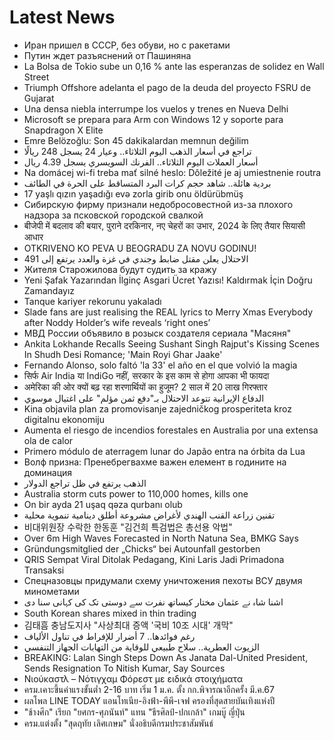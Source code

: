 # Latest News
-  Иран пришел в СССР, без обуви, но с ракетами
-  Путин ждет разъяснений от Пашиняна
-  La Bolsa de Tokio sube un 0,16 % ante las esperanzas de solidez en Wall Street
-  Triumph Offshore adelanta el pago de la deuda del proyecto FSRU de Gujarat
-  Una densa niebla interrumpe los vuelos y trenes en Nueva Delhi
-  Microsoft se prepara para Arm con Windows 12 y soporte para Snapdragon X Elite
-  Emre Belözoğlu: Son 45 dakikalardan memnun değilim
-  تراجع في أسعار الذهب اليوم الثلاثاء.. وعيار 24 يسجل 248 ريالًا
-  أسعار العملات اليوم الثلاثاء.. الفرنك السويسري يسجل 4.39 ريال
-  Na domácej wi-fi treba mať silné heslo: Dôležité je aj umiestnenie routra
-  بردية هائلة.. شاهد حجم كرات البرد المتساقط على الحرة في الطائف
-  17 yaşlı qızın yaşadığı evə zorla girib onu öldürübmüş
-  Сибирскую фирму признали недобросовестной из-за плохого надзора за псковской городской свалкой
-  बीजेपी में बदलाव की बयार, पुराने दरकिनार, नए चेहरों का उभार, 2024 के लिए तैयार सियासी आधार
-  OTKRIVENO KO PEVA U BEOGRADU ZA NOVU GODINU!
-  الاحتلال يعلن مقتل ضابط وجندي في غزة والعدد يرتفع إلى 491
-  Жителя Старожилова будут судить за кражу
-  Yeni Şafak Yazarından İlginç Asgari Ücret Yazısı! Kaldırmak İçin Doğru Zamandayız
-  Tanque kariyer rekorunu yakaladı
-  Slade fans are just realising the REAL lyrics to Merry Xmas Everybody after Noddy Holder’s wife reveals ‘right ones’
-  МВД России объявило в розыск создателя сериала "Масяня"
-  Ankita Lokhande Recalls Seeing Sushant Singh Rajput's Kissing Scenes In Shudh Desi Romance; 'Main Royi Ghar Jaake'
-  Fernando Alonso, solo faltó 'la 33' el año en el que volvió la magia
-  सिर्फ Air India या IndiGo नहीं, सरकार के इस काम से होगा आपका भी फायदा
-  अमेरिका की ओर क्यों बढ़ रहा शरणार्थियों का हुजूम? 2 साल में 20 लाख गिरफ्तार
-  الدفاع الإيرانية تتوعد الاحتلال بـ"دفع ثمن مؤلم" على اغتيال موسوي
-  Kina objavila plan za promovisanje zajedničkog prosperiteta kroz digitalnu ekonomiju
-  Aumenta el riesgo de incendios forestales en Australia por una extensa ola de calor
-  Primero módulo de aterragem lunar do Japão entra na órbita da Lua
-  Волф призна: Пренебрегвахме важен елемент в годините на доминация
-  الذهب يرتفع في ظل تراجع الدولار
-  Australia storm cuts power to 110,000 homes, kills one
-  On bir ayda 21 uşaq qəza qurbanı olub
-  تقنين زراعة القنب الهندي لأغراض مشروعة أطلق دينامية تنموية محلية
-  비대위원장 수락한 한동훈 "김건희 특검법은 총선용 악법"
-  Over 6m High Waves Forecasted in North Natuna Sea, BMKG Says
-  Gründungsmitglied der „Chicks“ bei Autounfall gestorben
-  QRIS Sempat Viral Ditolak Pedagang, Kini Laris Jadi Primadona Transaksi
-  Спецназовцы придумали схему уничтожения пехоты ВСУ двумя минометами
-  اشنا شاہ نے عثمان مختار کیساتھ نفرت سے دوستی تک کی کہانی سنا دی
-  South Korean shares mixed in thin trading
-  김태흠 충남도지사 "사상최대 증액 '국비 10조 시대' 개막"
-  رغم فوائدها.. 7 أضرار للإفراط في تناول الألياف
-  الزيوت العطرية.. سلاح طبيعي للوقاية من التهابات الجهاز التنفسي
-  BREAKING: Lalan Singh Steps Down As Janata Dal-United President, Sends Resignation To Nitish Kumar, Say Sources
-  Νιούκαστλ – Νότιγχαμ Φόρεστ με ειδικά στοιχήματα
-  ครม.เคาะขึ้นค่าแรงขั้นต่ำ 2-16 บาท เริ่ม​ 1 ม.ค. ตั้ง กก.พิจารณาอีกครั้ง มี.ค.67
-  ผลโพล LINE TODAY แอนโทเนีย-อิงฟ้า-พีพี-เจฟ ครองที่สุดสายบันเทิงแห่งปี
-  "ช้างศึก" เรียก "ยศกร-ศุภนันท์" แทน "ธีรศิลป์-ปกเกล้า" เกมบู๊ ญี่ปุ่น
-  ครม.แต่งตั้ง "สุดฤทัย เลิศเกษม" นั่งอธิบดีกรมประชาสัมพันธ์
